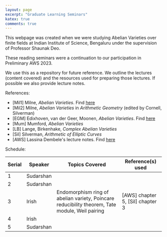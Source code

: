 ```yaml
---
layout: page
excerpt: "Graduate Learning Seminars"
katex: true
comments: true
---
```


This webpage was created when we were studying Abelian Varieties over finite fields at Indian Institute of Science, Bengaluru under the supervision of Professor Shaunak Deo. 

These reading seminars were a continuation to our participation in Preliminary AWS 2023. 

We use this as a repository for future reference. We outline the lectures (content covered) and the resources used for preparing those lectures. If possible we also provide lecture notes. 

References: 

- [Mil1] Milne, _Abelian Varieties_. Find [here](https://www.jmilne.org/math/CourseNotes/AV.pdf)
- [Mil2] Milne, _Abelian Varieties_ in _Arithmetic Geometry_ (edited by Cornell, Silverman)
- [EGM] Edixhoven, van der Geer, Moonen, _Abelian Varieties_. Find [here](http://van-der-geer.nl/~gerard/AV.pdf)
- [Mum] Mumford, _Abelian Varieties_
- [LB] Lange, Birkenhake, _Complex Abelian Varieties_
- [Sil] Silverman, _Arithmetic of Elliptic Curves_
- [AWS] Lassina Dembele's lecture notes. Find [here](https://swc-math.github.io/aws/2024/PAWSDembele/2023PAWSDembeleNotes.pdf)

Schedule: 

| Serial | Speaker | Topics Covered | Reference(s) used |
| ------ | ------- | -------------- | ----------------- |
|   1    | Sudarshan |              |                   |
|   2    | Sudarshan |              |                   | 
|   3    | Irish     | Endomorphism ring of abelian variety, Poincare reducibility theorem, Tate module, Weil pairing              |  [AWS] chapter 5, [Sil] chapter 3                 |
|   4    | Irish     |              |                   |
|   5    | Sudarshan |              |                   |



